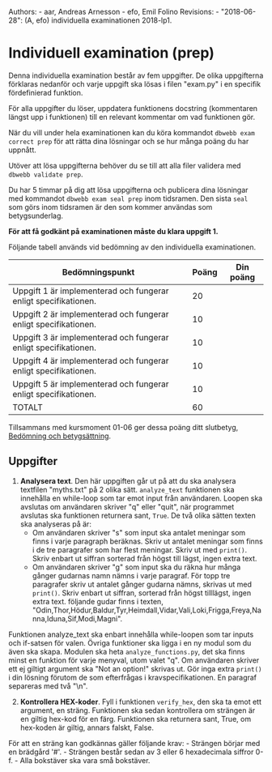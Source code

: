 Authors:
    - aar, Andreas Arnesson
    - efo, Emil Folino
Revisions:
    - "2018-06-28": (A, efo) individuella examinationen 2018-lp1.


Individuell examination (prep)
==================================

Denna individuella examination består av fem uppgifter. De olika uppgifterna förklaras nedanför och varje uppgift ska lösas i filen "exam.py" i en specifik fördefinierad funktion.

För alla uppgifter du löser, uppdatera funktionens docstring (kommentaren längst upp i funktionen) till en relevant kommentar om vad funktionen gör.

När du vill under hela examinationen kan du köra kommandot `dbwebb exam correct prep` för att rätta dina lösningar och se hur många poäng du har uppnått.

Utöver att lösa uppgifterna behöver du se till att alla filer validera med `dbwebb validate prep`.

Du har 5 timmar på dig att lösa uppgifterna och publicera dina lösningar med kommandot `dbwebb exam seal prep` inom tidsramen. Den sista `seal` som görs inom tidsramen är den som kommer användas som betygsunderlag.

**För att få godkänt på examinationen måste du klara uppgift 1.**

Följande tabell används vid bedömning av den individuella examinationen.

| Bedömningspunkt | Poäng | Din poäng |
|-----------------|-------|-----------|
| Uppgift 1 är implementerad och fungerar enligt specifikationen. | 20 | |
| Uppgift 2 är implementerad och fungerar enligt specifikationen. | 10 | |
| Uppgift 3 är implementerad och fungerar enligt specifikationen. | 10 | |
| Uppgift 4 är implementerad och fungerar enligt specifikationen. | 10 | |
| Uppgift 5 är implementerad och fungerar enligt specifikationen. | 10 | |
| TOTALT | 60 | |

Tillsammans med kursmoment 01-06 ger dessa poäng ditt slutbetyg, [Bedömning och betygsättning](http://dbwebb.se/kurser/faq/bedomning-och-betygsattning-individuell).


Uppgifter
---------------------------------

1. **Analysera text**. Den här uppgiften går ut på att du ska analysera textfilen "myths.txt" på 2 olika sätt. `analyze_text` funktionen ska innehålla en while-loop som tar emot input från användaren. Loopen ska avslutas om användaren skriver "q" eller "quit", när programmet avslutas ska funktionen returnera sant, `True`.
De två olika sätten texten ska analyseras på är:
    - Om användaren skriver "s" som input ska antalet meningar som finns i varje paragraph beräknas. Skriv ut antalet meningar som finns i de tre paragrafer som har flest meningar. Skriv ut med `print()`. Skriv enbart ut siffran sorterad från högst till lägst, ingen extra text.
    - Om användaren skriver "g" som input ska du räkna hur många gånger gudarnas namn nämns i varje paragraf. För topp tre paragrafer skriv ut antalet gånger gudarna nämns, skrivas ut med `print()`. Skriv enbart ut siffran, sorterad från högst tilllägst, ingen extra text. följande gudar finns i texten, "Odin,Thor,Hödur,Baldur,Tyr,Heimdall,Vidar,Vali,Loki,Frigga,Freya,Nanna,Iduna,Sif,Modi,Magni".

 Funktionen analyze_text ska enbart innehålla while-loopen som tar inputs och if-satsen för valen. Övriga funktioner ska ligga i en ny modul som du även ska skapa. Modulen ska heta `analyze_functions.py`, det ska finns minst en funktion för varje menyval, utom valet "q". Om användaren skriver ett ej giltigt argument ska "Not an option!" skrivas ut. Gör inga extra `print()` i din lösning förutom de som efterfrågas i kravspecifikationen. En paragraf separeras med två "\n".

2. **Kontrollera HEX-koder**. Fyll i funktionen `verify_hex`, den ska ta emot ett argument, en sträng. Funktionen ska sedan kontrollera om strängen är en giltig hex-kod för en färg. Funktionen ska returnera sant, True, om hex-koden är giltig, annars falskt, False.

 För att en sträng kan godkännas gäller följande krav:
    - Strängen börjar med en brädgård '#'.
    - Strängen består sedan av 3 eller 6 hexadecimala siffror 0-f.
    - Alla bokstäver ska vara små bokstäver.<br><br>
